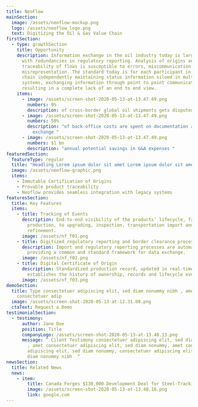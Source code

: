 ```yaml
---
title: NeoFlow
mainSection:
  image: /assets/neoflow-mockup.png
  logo: /assets/neoflow_logo.png
  text: Digitizing the Oil & Gas Value Chain
firstSection:
  - type: growthSection
    title: Opportunity
    description: Information exchange in the oil industry today is largely manual,
      with redundancies in regulatory reporting. Analysis of origins and
      traceability of flows is susceptible to errors, miscommunication and
      misrepresentation. The standard today is for each participant in the value
      chain independently maintaining status information siloed in multiple
      systems, exchanging information through point to point communications,
      resulting in a complete lack of an end to end view.
    items:
      - image: /assets/screen-shot-2020-05-13-at-13.47.49.png
        numbers: 9%
        description: of cross-border global oil shipments gets disputed
      - image: /assets/screen-shot-2020-05-13-at-13.47.49.png
        numbers: 50%
        description: "of back-office costs are spent on documentation and information
          exchange "
      - image: /assets/screen-shot-2020-05-13-at-13.47.49.png
        numbers: $1 bn
        description: "annual potential savings in G&A expenses "
featuredSection:
  featureType: regular
  title: "Headling Lorem ipsum dolor sit amet Lorem ipsum dolor sit amet "
  image: /assets/neoflow-graphic.png
  items:
    - Immutable Certification of Origins
    - Provable product traceability
    - Neoflow provides seamless integration with legacy systems
featuresSection:
  title: Key Features
  items:
    - title: Tracking of Events
      description: End-to-end visibility of the products’ lifecycle, from wellhead
        production, to upgrading, inspection, transportation import and
        refinement.
      image: /assets/nf_f01.png
    - title: Digitized regulatory reporting and border clearance process
      description: Import and regulatory reporting processes are automatized, by
        providing a common and standard framework for data exchange.
      image: /assets/nf_f02.png
    - title: Digital Certificate of Origin
      description: Standardized production record, updated in real-time that
        establishes the history of ownership, records and lifecycle events.
      image: /assets/nf_f03.png
demoSection:
  title: Type consectetuer adipiscing elit, sed diam nonummy nibh , amet
    consectetuer adip
  image: /assets/screen-shot-2020-05-13-at-12.31.08.png
  ctaText: Request a Demo
testimonialSection:
  - testimony:
      author: Jane Doe
      position: Title
      companyLogo: /assets/screen-shot-2020-05-13-at-13.48.13.png
      message: “ Cilent Testimony consectetuer adipiscing elit, sed diam nonummy nibh
        , amet consectetuer adipiscing elit, sed diam nonummy, amet consectetuer
        adipiscing elit, sed diam nonummy, consectetuer adipiscing elit, sed
        diam nonummy nibh  “
newsSection:
  title: Related News
  news:
    - item:
        title: Canada Forges $130,000 Development Deal for Steel-Tracking Blockchain
        image: /assets/screen-shot-2020-05-13-at-13.48.16.png
        link: google.com
---
```

